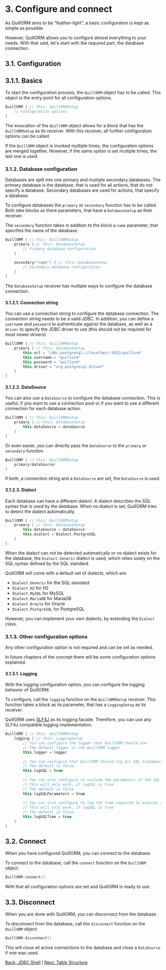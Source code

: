 # 3. Configure and connect
As QuillORM aims to be "feather-light", a basic configuration is kept as simple as possible.

However, QuillORM allows you to configure almost everything to your needs. With that said, let's start
with the required part, the database connection.

## 3.1. Configuration
## 3.1.1. Basics
To start the configuration process, the `QuillORM` object has to be called. This object is the entry point for all
configuration options.

```kotlin
QuillORM { // this: QuillORMSetup
    // Configuration options
}
```

The invocation of the `QuillORM` object allows for a block that has the `QuillORMSetup` as its receiver.
With this receiver, all further configuration options can be called.

If the `QuillORM` object is invoked multiple times, the configuration options are merged together.
However, if the same option is set multiple times, the last one is used.

### 3.1.2. Database configuration
Databases are split into one primary and multiple secondary databases. The primary database is the database, 
that is used for all actions, that do not specify a database. Secondary databases are used for actions, that specify
a database.

To configure databases the `primary` or `secondary` function has to be called.
Both take blocks as there parameters, that have a `DatabaseSetup` as their receiver.

The `secondary` function takes in addition to the block a `name` parameter, that specifies the name of the database.

```kotlin
QuillORM { // this: QuillORMSetup
    primary { // this: DatabaseSetup
        // Primary database configuration
    }
    
    secondary("name") { // this: DatabaseSetup
        // Secondary database configuration
    }
}
```

The `DatabaseSetup` receiver has multiple ways to configure the database connection.

#### 3.1.2.1. Connection string
You can use a connection string to configure the database connection. The connection string needs to be a valid JDBC.
In addition, you can define a `username` and `password` to authenticate against the database,
as well as a `driver` to specify the JDBC driver to use (this should not be required for most newer drivers).

```kotlin
QuillORM { // this: QuillORMSetup
    primary { // this: DatabaseSetup
        this.url = "jdbc:postgresql://localhost:5432/quillorm"
        this.username = "quillorm"
        this.password = "quillorm"
        this.driver = "org.postgresql.Driver"
    }
}
```

#### 3.1.2.2. DataSource
You can also use a `DataSource` to configure the database connection. This is useful, if you want to use a connection
pool or if you want to use a different connection for each database action.

```kotlin
QuillORM { // this: QuillORMSetup
    primary { // this: DatabaseSetup
        this.dataSource = dataSource
    }
}
```

Or even easier, you can directly pass the `DataSource` to the `primary` or `secondary` function.

```kotlin
QuillORM { // this: QuillORMSetup
    primary(dataSource)
}
```

If both, a connection string and a `DataSource` are set, the `DataSource` is used.

#### 3.1.2.3. Dialect
Each database can have a different dialect.
A dialect describes the SQL syntax that is used by the database.
When no dialect is set, QuillORM tries to detect the dialect automatically.

```kotlin
QuillORM { // this: QuillORMSetup
    primary { // this: DatabaseSetup
        this.dataSource = dataSource
        this.dialect = Dialect.PostgreSQL
    }
}
```

When the dialect can not be detected automatically or no dialect exists for the database, the `Dialect.Generic` dialect
is used, which relies solely on the SQL syntax defined by the SQL standard.

QuillORM will come with a default set of dialects, which are:
- `Dialect.Generic` for the SQL standard
- `Dialect.H2` for H2
- `Dialect.MySQL` for MySQL
- `Dialect.MariaDB` for MariaDB
- `Dialect.Oracle` for Oracle
- `Dialect.PostgreSQL` for PostgreSQL

However, you can implement your own dialects, by extending the `Dialect` class.

### 3.1.3. Other configuration options
Any other configuration option is not required and can be set as needed.

In future chapters of the concept there will be some configuration options explained.

#### 3.1.3.1. Logging
With the logging configuration option, you can configure the logging behavior of QuillORM.

To configure, call the `logging` function on the `QuillORMSetup` receiver. 
This function takes a block as its parameter, that has a `LoggingSetup` as its receiver.

QuillORM uses [SLF4J](https://www.slf4j.org/) as its logging facade. 
Therefore, you can use any SLF4J compatible logging implementation.

```kotlin
QuillORM { // this: QuillORMSetup
    logging { // this: LoggingSetup
        // You can configure the logger that QuillORM should use
        // The default logger is the QuillORM logger
        this.logger = logger
        
        // You can configure that QuillORM should log all SQL statements executed (they will be logged at the debug level)
        // The default is false
        this.logSQL = true
        
        // You can also configure to include the parameters of the SQL statements in the log
        // This will only work, if logSQL is true
        // The default is false
        this.logSQLParameters = true
        
        // You can also configure to log the time required to execute the SQL statements
        // This will only work, if logSQL is true
        // The default is false
        this.logSQLTime = true
    }
}
```

## 3.2. Connect
When you have configured QuillORM, you can connect to the database.

To connect to the database, call the `connect` function on the `QuillORM` object.

```kotlin
QuillORM.connect()
```

With that all configuration options are set and QuillORM is ready to use.

## 3.3. Disconnect
When you are done with QuillORM, you can disconnect from the database.

To disconnect from the database, call the `disconnect` function on the `QuillORM` object.

```kotlin
QuillORM.disconnect()
```

This will close all active connections to the database and close a `DataSource` if one was used.

[Back: JDBC Shell](JDBCShell.md#24-building-sql-statements) | 
[Next: Table Structure](TableStructure.md#4-table-structure)